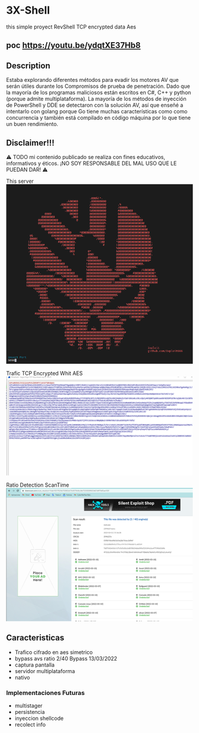 # 3X-Shell
this simple proyect RevShell  TCP encrypted data Aes 
## poc https://youtu.be/ydqtXE37Hb8

## Description
Estaba explorando diferentes métodos para evadir los motores AV que serán útiles durante los Compromisos de prueba de penetración. Dado que la mayoría de los programas maliciosos están escritos en C#, C++ y python (porque admite multiplataforma). La mayoría de los métodos de inyección de PowerShell y DDE se detectaron con la solución AV, así que enseñé a intentarlo con golang porque Go tiene muchas características como como concurrencia y también está compilado en código máquina por lo que tiene un buen rendimiento.

## Disclaimer!!!  
⚠️ TODO mi contenido publicado se realiza con fines educativos, informativos y éticos.
¡NO SOY RESPONSABLE DEL MAL USO QUE LE PUEDAN DAR! ⚠️

This server 
[![server.png](img/server.png)](img/server.png)

Trafic TCP Encrypted Whit AES
[![Screenshot-3.png](img/Screenshot_3.png)](img/Screenshot_3.png)

Ratio Detection ScanTime
[![Screenshot-4.png](img/Screenshot_4.png)](img/Screenshot_4.png)


## Caracteristicas  
* Trafico cifrado en aes simetrico
* bypass avs ratio 2/40 Bypass 13/03/2022
* captura pantalla
* servidor multiplataforma
* nativo

### Implementaciones Futuras  
* multistager
* persistencia 
* inyeccion shellcode
* recolect info
